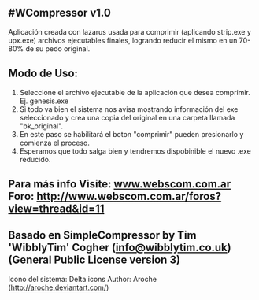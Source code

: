 #WCompressor v1.0
----------------------------------
Aplicación creada con lazarus usada para comprimir (aplicando strip.exe y upx.exe) archivos ejecutables finales,
logrando reducir el mismo en un 70-80% de su pedo original.

Modo de Uso:
----------------------------------
1. Seleccione el archivo ejecutable de la aplicación que desea comprimir. Ej. genesis.exe
2. Si todo va bien el sistema nos avisa mostrando información del exe seleccionado 
y crea una copia del original en una carpeta llamada "bk_original".
3. En este paso se habilitará el boton "comprimir" pueden presionarlo y comienza el proceso.
4. Esperamos que todo salga bien y tendremos dispobinible el nuevo .exe reducido. 

Para más info Visite: www.webscom.com.ar
Foro: http://www.webscom.com.ar/foros?view=thread&id=11
----------------------------------
Basado en SimpleCompressor by Tim 'WibblyTim' Cogher 
(info@wibblytim.co.uk) (General Public License version 3)
----------------------------------
Icono del sistema: Delta icons
Author: Aroche (http://aroche.deviantart.com/)
